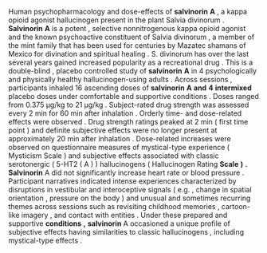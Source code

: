 Human psychopharmacology and dose-effects of **salvinorin** **A** , a kappa opioid agonist hallucinogen present in the plant Salvia divinorum . **Salvinorin** **A** is a potent , selective nonnitrogenous kappa opioid agonist and the known psychoactive constituent of Salvia divinorum , a member of the mint family that has been used for centuries by Mazatec shamans of Mexico for divination and spiritual healing . S. divinorum has over the last several years gained increased popularity as a recreational drug . This is a double-blind , placebo controlled study of **salvinorin** **A** in 4 psychologically and physically healthy hallucinogen-using adults . Across sessions , participants inhaled 16 ascending doses of **salvinorin** **A** **and** **4** **intermixed** placebo doses under comfortable and supportive conditions . Doses ranged from 0.375 μg/kg to 21 μg/kg . Subject-rated drug strength was assessed every 2 min for 60 min after inhalation . Orderly time- and dose-related effects were observed . Drug strength ratings peaked at 2 min ( first time point ) and definite subjective effects were no longer present at approximately 20 min after inhalation . Dose-related increases were observed on questionnaire measures of mystical-type experience ( Mysticism Scale ) and subjective effects associated with classic serotonergic ( 5-HT2 ( A ) ) hallucinogens ( Hallucinogen Rating **Scale** **)** **.** **Salvinorin** A did not significantly increase heart rate or blood pressure . Participant narratives indicated intense experiences characterized by disruptions in vestibular and interoceptive signals ( e.g. , change in spatial orientation , pressure on the body ) and unusual and sometimes recurring themes across sessions such as revisiting childhood memories , cartoon-like imagery , and contact with entities . Under these prepared and supportive **conditions** **,** **salvinorin** A occasioned a unique profile of subjective effects having similarities to classic hallucinogens , including mystical-type effects . 